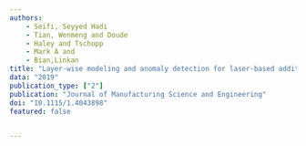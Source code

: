 ```yaml
---
authors: 
    - Seifi, Seyyed Hadi
    - Tian, Wenmeng and Doude
    - Haley and Tschopp
    - Mark A and 
    - Bian,Linkan
title: "Layer-wise modeling and anomaly detection for laser-based additive manufacturing"
data: "2019"
publication_type: ["2"]
publication: "Journal of Manufacturing Science and Engineering"
doi: "10.1115/1.4043898"
featured: false
    

---
```

